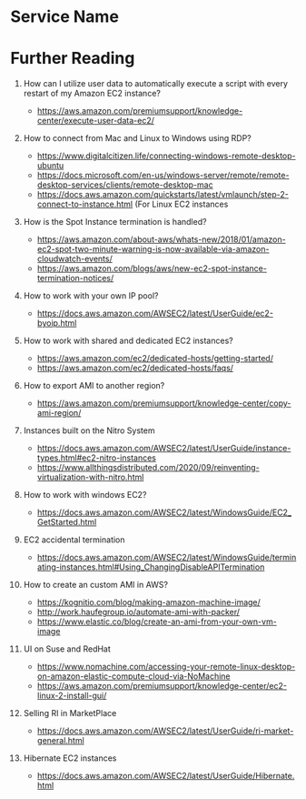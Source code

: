 # Service Name

# Further Reading

1. How can I utilize user data to automatically execute a script with every restart of my Amazon EC2 instance?
    - https://aws.amazon.com/premiumsupport/knowledge-center/execute-user-data-ec2/

1. How to connect from Mac and Linux to Windows using RDP?
    - https://www.digitalcitizen.life/connecting-windows-remote-desktop-ubuntu
    - https://docs.microsoft.com/en-us/windows-server/remote/remote-desktop-services/clients/remote-desktop-mac
    - https://docs.aws.amazon.com/quickstarts/latest/vmlaunch/step-2-connect-to-instance.html (For Linux EC2 instances

1. How is the Spot Instance termination is handled?
    - https://aws.amazon.com/about-aws/whats-new/2018/01/amazon-ec2-spot-two-minute-warning-is-now-available-via-amazon-cloudwatch-events/
    - https://aws.amazon.com/blogs/aws/new-ec2-spot-instance-termination-notices/

1. How to work with your own IP pool?
    - https://docs.aws.amazon.com/AWSEC2/latest/UserGuide/ec2-byoip.html

1. How to work with shared and dedicated EC2 instances?
    - https://aws.amazon.com/ec2/dedicated-hosts/getting-started/
    - https://aws.amazon.com/ec2/dedicated-hosts/faqs/

1. How to export AMI to another region?
    - https://aws.amazon.com/premiumsupport/knowledge-center/copy-ami-region/

1. Instances built on the Nitro System
    - https://docs.aws.amazon.com/AWSEC2/latest/UserGuide/instance-types.html#ec2-nitro-instances
    - https://www.allthingsdistributed.com/2020/09/reinventing-virtualization-with-nitro.html

1. How to work with windows EC2?
    - https://docs.aws.amazon.com/AWSEC2/latest/WindowsGuide/EC2_GetStarted.html

1. EC2 accidental termination
    - https://docs.aws.amazon.com/AWSEC2/latest/WindowsGuide/terminating-instances.html#Using_ChangingDisableAPITermination

1. How to create an custom AMI in AWS?
    - https://kognitio.com/blog/making-amazon-machine-image/
    - http://work.haufegroup.io/automate-ami-with-packer/
    - https://www.elastic.co/blog/create-an-ami-from-your-own-vm-image

1. UI on Suse and RedHat
    - https://www.nomachine.com/accessing-your-remote-linux-desktop-on-amazon-elastic-compute-cloud-via-NoMachine
    - https://aws.amazon.com/premiumsupport/knowledge-center/ec2-linux-2-install-gui/

1. Selling RI in MarketPlace
    - https://docs.aws.amazon.com/AWSEC2/latest/UserGuide/ri-market-general.html

1. Hibernate EC2 instances
    - https://docs.aws.amazon.com/AWSEC2/latest/UserGuide/Hibernate.html